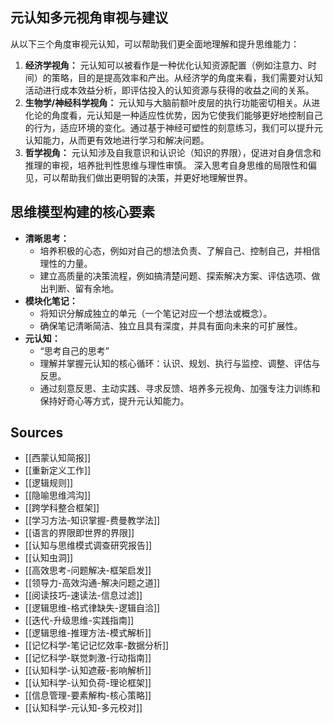 
## 元认知多元视角审视与建议

从以下三个角度审视元认知，可以帮助我们更全面地理解和提升思维能力：

1. **经济学视角：** 元认知可以被看作是一种优化认知资源配置（例如注意力、时间）的策略，目的是提高效率和产出。从经济学的角度来看，我们需要对认知活动进行成本效益分析，即评估投入的认知资源与获得的收益之间的关系。
2. **生物学/神经科学视角：** 元认知与大脑前额叶皮层的执行功能密切相关。从进化论的角度看，元认知是一种适应性优势，因为它使我们能够更好地控制自己的行为，适应环境的变化。通过基于神经可塑性的刻意练习，我们可以提升元认知能力，从而更有效地进行学习和解决问题。
3. **哲学视角：** 元认知涉及自我意识和认识论（知识的界限），促进对自身信念和推理的审视，培养批判性思维与理性审慎。 深入思考自身思维的局限性和偏见，可以帮助我们做出更明智的决策，并更好地理解世界。

## 思维模型构建的核心要素

* **清晰思考：**
  * 培养积极的心态，例如对自己的想法负责、了解自己、控制自己，并相信理性的力量。
  * 建立高质量的决策流程，例如搞清楚问题、探索解决方案、评估选项、做出判断、留有余地。
* **模块化笔记：**
  * 将知识分解成独立的单元（一个笔记对应一个想法或概念）。
  * 确保笔记清晰简洁、独立且具有深度，并具有面向未来的可扩展性。
* **元认知：**
  * “思考自己的思考”
  * 理解并掌握元认知的核心循环：认识、规划、执行与监控、调整、评估与反思。
  * 通过刻意反思、主动实践、寻求反馈、培养多元视角、加强专注力训练和保持好奇心等方式，提升元认知能力。

## Sources

* [[西蒙认知简报]]
* [[重新定义工作]]
* [[逻辑规则]]
* [[隐喻思维鸿沟]]
* [[跨学科整合框架]]
* [[学习方法-知识掌握-费曼教学法]]
* [[语言的界限即世界的界限]]
* [[认知与思维模式调查研究报告]]
* [[认知虫洞]]
* [[高效思考-问题解决-框架启发]]
* [[领导力-高效沟通-解决问题之道]]
* [[阅读技巧-速读法-信息过滤]]
* [[逻辑思维-格式律缺失-逻辑自洽]]
* [[迭代-升级思维-实践指南]]
* [[逻辑思维-推理方法-模式解析]]
* [[记忆科学-笔记记忆效率-数据分析]]
* [[记忆科学-联觉刺激-行动指南]]
* [[认知科学-认知遮蔽-影响解析]]
* [[认知科学-认知负荷-理论框架]]
* [[信息管理-要素解构-核心策略]]
* [[认知科学-元认知-多元校对]]
